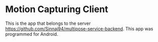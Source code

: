 # Motion Capturing Client
This is the app that belongs to the server https://github.com/Sinnaj94/multipose-service-backend.
This app was programmed for Android.
